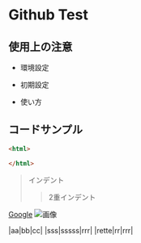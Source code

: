 # Github Test

## 使用上の注意

- 環境設定

- 初期設定

- 使い方

## コードサンプル

~~~html
<html>

</html>
~~~~

> インデント
>> 2重インデント

[Google](https://www.google.jp)
![画像](https://www.google.co.jp/images/branding/googlelogo/2x/googlelogo_color_272x92dp.png)

|aa|bb|cc|
|sss|sssss|rrr|
|rette|rr|rrr|

